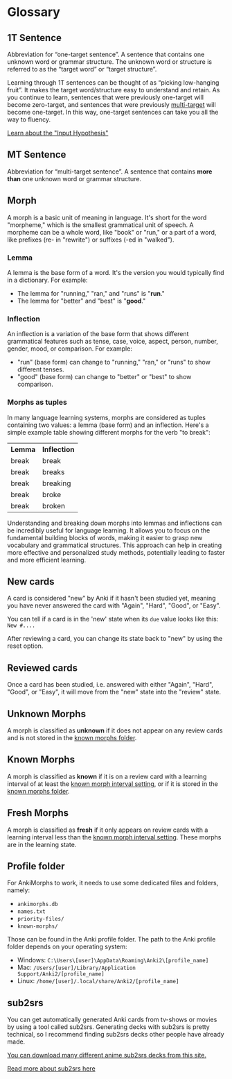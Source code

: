 # Glossary

## 1T Sentence

Abbreviation for “one-target sentence”. A sentence that contains one unknown word or grammar structure. The unknown word
or structure is referred to as the “target word” or “target structure”.

Learning through 1T sentences can be thought of as “picking low-hanging fruit”. It makes the target word/structure easy
to understand and retain. As you continue to learn, sentences that were previously one-target will become zero-target,
and sentences that were previously [multi-target](glossary.md#mt-sentence) will become one-target. In this way, one-target sentences can take you
all the way to fluency.

[Learn about the "Input Hypothesis"](https://en.wikipedia.org/wiki/Input_hypothesis)

## MT Sentence
Abbreviation for “multi-target sentence”. A sentence that contains **more than** one unknown word or grammar structure.

## Morph

A morph is a basic unit of meaning in language. It's short for the word "morpheme," which is the smallest grammatical
unit of speech. A morpheme can be a whole word, like "book" or "run," or a part of a word, like prefixes
(re- in "rewrite") or suffixes (-ed in "walked").


### Lemma

A lemma is the base form of a word. It's the version you would typically find in a dictionary. For example:
- The lemma for "running," "ran," and "runs" is "**run**."
- The lemma for "better" and "best" is "**good**."

### Inflection

An inflection is a variation of the base form that shows different grammatical features such as tense, case, voice,
aspect, person, number, gender, mood, or comparison. For example:
- "run" (base form) can change to "running," "ran," or "runs" to show different tenses.
- "good" (base form) can change to "better" or "best" to show comparison.

### Morphs as tuples

In many language learning systems, morphs are considered as tuples containing two values: a lemma (base form) and
an inflection. Here's a simple example table showing different morphs for the verb "to break":

<table>
    <colgroup>
    <col>
    <col>
  </colgroup>
<tr>
    <th>Lemma</th>
    <th>Inflection</th>
</tr>
<tr>
    <td>break</td>
    <td>break</td>
</tr>
<tr>
    <td>break</td>
    <td>breaks</td>
</tr>
<tr>
    <td>break</td>
    <td>breaking</td>
</tr>
<tr>
    <td>break</td>
    <td>broke</td>
</tr>
<tr>
    <td>break</td>
    <td>broken</td>
</tr>
</table>

Understanding and breaking down morphs into lemmas and inflections can be incredibly useful for language learning.
It allows you to focus on the fundamental building blocks of words, making it easier to grasp new vocabulary and
grammatical structures. This approach can help in creating more effective and personalized study methods, potentially
leading to faster and more efficient learning.


## New cards

A card is considered "new" by Anki if it hasn't been studied yet, meaning you have never answered the card with
"Again", "Hard", "Good", or "Easy".

You can tell if a card is in the 'new' state when its `due` value looks like this: `New #....`

After reviewing a card, you can change its state back to "new" by using the reset option.

## Reviewed cards

Once a card has been studied, i.e. answered with either "Again", "Hard", "Good", or "Easy", it will move
from the "new" state into the "review" state.


## Unknown Morphs
A morph is classified as **unknown** if it does not appear on any review cards and is not stored in the
[known morphs folder](setup/setting-known-morphs.md).

## Known Morphs
A morph is classified as **known** if it is on a review card with a learning interval of at least the
[known morph interval setting](setup/settings/general.md), or if it is stored in the [known morphs folder](setup/setting-known-morphs.md).

## Fresh Morphs
A morph is classified as **fresh** if it only appears on review cards with a learning interval less than the
[known morph interval setting](setup/settings/general.md). These morphs are in the learning state.


## Profile folder

For AnkiMorphs to work, it needs to use some dedicated files and folders, namely:
- `ankimorphs.db`
- `names.txt`
- `priority-files/`
- `known-morphs/`

Those can be found in the Anki profile folder. The path to the Anki profile folder depends on your operating system:

* Windows: `C:\Users\[user]\AppData\Roaming\Anki2\[profile_name]`
* Mac: `/Users/[user]/Library/Application Support/Anki2/[profile_name]`
* Linux: `/home/[user]/.local/share/Anki2/[profile_name]`


## sub2srs

You can get automatically generated Anki cards from tv-shows or movies by using a tool called sub2srs. Generating decks
with sub2srs is pretty technical, so I recommend finding sub2srs decks other people have already made.

[You can download many different anime sub2srs decks from this site.](https://www.mediafire.com/folder/p17g5uk4phb41/User_Uploaded_Anki_Decks)

[Read more about sub2srs here](https://learnanylanguage.fandom.com/wiki/Subs2srs)

